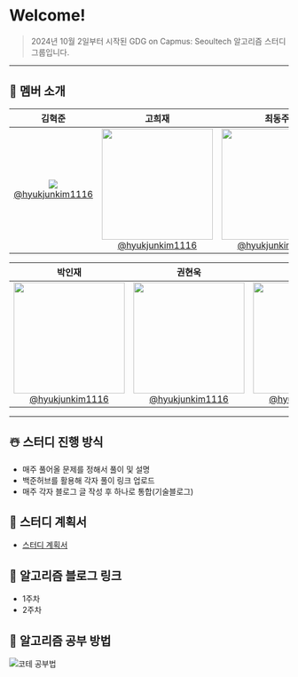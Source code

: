 # Welcome!

> 2024년 10월 2일부터 시작된 GDG on Capmus: Seoultech 알고리즘 스터디 그룹입니다.

---

## 👥 멤버 소개

<div align="center">

|                                                        **김혁준**                                                         |                                                        **고희재**                                                         |                                                        **최동주**                                                         |
| :-----------------------------------------------------------------------------------------------------------------------: | :-----------------------------------------------------------------------------------------------------------------------: | :-----------------------------------------------------------------------------------------------------------------------: |
| [<img src="https://github.com/user-attachments/assets/a6e878f1-126b-4862-b38e-aa23e3d453b2" style="max-width: 200px; max-height: 200px; object-fit: contain;"> <br/> @hyukjunkim1116](https://github.com/hyukjunkim1116) | [<img src="https://picsum.photos/150/150" height=200 width=200> <br/> @hyukjunkim1116](https://github.com/hyukjunkim1116) | [<img src="https://picsum.photos/150/150" height=200 width=200> <br/> @hyukjunkim1116](https://github.com/hyukjunkim1116) |

|                                                        **박인재**                                                         |                                                        **권현욱**                                                         |                                                        **신민규**                                                         |
| :-----------------------------------------------------------------------------------------------------------------------: | :-----------------------------------------------------------------------------------------------------------------------: | :-----------------------------------------------------------------------------------------------------------------------: |
| [<img src="https://picsum.photos/150/150" height=200 width=200> <br/> @hyukjunkim1116](https://github.com/hyukjunkim1116) | [<img src="https://picsum.photos/150/150" height=200 width=200> <br/> @hyukjunkim1116](https://github.com/hyukjunkim1116) | [<img src="https://picsum.photos/150/150" height=200 width=200> <br/> @hyukjunkim1116](https://github.com/hyukjunkim1116) |

</div>

---

## ☃️ 스터디 진행 방식

- 매주 풀어올 문제를 정해서 풀이 및 설명
- 백준허브를 활용해 각자 풀이 링크 업로드
- 매주 각자 블로그 글 작성 후 하나로 통합(기술블로그)

## 📝 스터디 계획서

- [스터디 계획서](https://honey-fridge-6af.notion.site/GDGoC-4th-108622145bd980cc88fdcee300b66f18)

## 💬 알고리즘 블로그 링크

- 1주차
- 2주차

## 👏 알고리즘 공부 방법
![코테 공부법](https://github.com/user-attachments/assets/fdec2f3f-60d7-4d71-a193-8ca33fc19d50)
